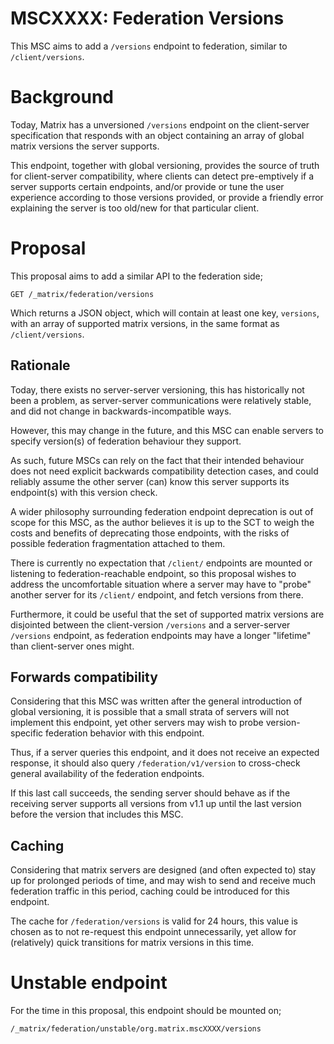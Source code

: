 # MSCXXXX: Federation Versions

This MSC aims to add a `/versions` endpoint to federation, similar to `/client/versions`.

# Background

Today, Matrix has a unversioned `/versions` endpoint on the client-server specification that
responds with an object containing an array of global matrix versions the server supports.

This endpoint, together with global versioning, provides the source of truth for client-server
compatibility, where clients can detect pre-emptively if a server supports certain endpoints, and/or
provide or tune the user experience according to those versions provided, or provide a friendly
error explaining the server is too old/new for that particular client.

# Proposal

This proposal aims to add a similar API to the federation side;

`GET /_matrix/federation/versions`

Which returns a JSON object, which will contain at least one key, `versions`, with an array of
supported matrix versions, in the same format as `/client/versions`.

## Rationale

Today, there exists no server-server versioning, this has historically not been a problem, as
server-server communications were relatively stable, and did not change in backwards-incompatible
ways.

However, this may change in the future, and this MSC can enable servers to specify version(s) of
federation behaviour they support.

As such, future MSCs can rely on the fact that their intended behaviour does not need explicit
backwards compatibility detection cases, and could reliably assume the other server (can) know this
server supports its endpoint(s) with this version check.

A wider philosophy surrounding federation endpoint deprecation is out of scope for this MSC, as the
author believes it is up to the SCT to weigh the costs and benefits of deprecating those endpoints,
with the risks of possible federation fragmentation attached to them.

There is currently no expectation that `/client/` endpoints are mounted or listening to
federation-reachable endpoint, so this proposal wishes to address the uncomfortable situation where
a server may have to "probe" another server for its `/client/` endpoint, and fetch versions from
there.

Furthermore, it could be useful that the set of supported matrix
versions are disjointed between the client-version `/versions` and a server-server `/versions`
endpoint, as federation endpoints may have a longer "lifetime" than client-server ones might.

## Forwards compatibility

Considering that this MSC was written after the general introduction of global versioning, it is
possible that a small strata of servers will not implement this endpoint, yet other servers may wish
to probe version-specific federation behavior with this endpoint.

Thus, if a server queries this endpoint, and it does not receive an expected response, it should
also query `/federation/v1/version` to cross-check general availability of the federation endpoints.

If this last call succeeds, the sending server should behave as if the receiving server supports all
versions from v1.1 up until the last version before the version that includes this MSC.

## Caching

Considering that matrix servers are designed (and often expected to) stay up for prolonged periods
of time, and may wish to send and receive much federation traffic in this period, caching could be
introduced for this endpoint.

The cache for `/federation/versions` is valid for 24 hours, this value is chosen as to not re-request
this endpoint unnecessarily, yet allow for (relatively) quick transitions for matrix versions in
this time.

# Unstable endpoint

For the time in this proposal, this endpoint should be mounted on;

`/_matrix/federation/unstable/org.matrix.mscXXXX/versions`